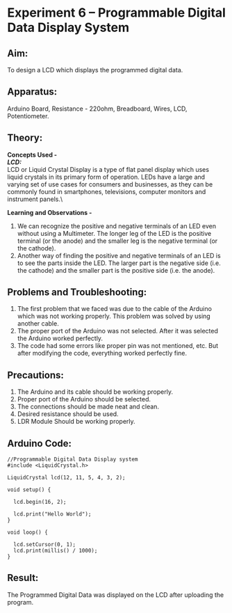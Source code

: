# Experiment 6 – Programmable Digital Data Display System


## Aim:
To design a LCD which displays the programmed digital data.

## Apparatus:
Arduino Board, Resistance - 220ohm, Breadboard, Wires, LCD, Potentiometer.

## Theory:
**Concepts Used -**\
***LCD:***\
LCD or Liquid Crystal Display is a type of flat panel display which uses liquid crystals in its primary form of operation. LEDs have a large and varying set of use cases for consumers and businesses, as they can be commonly found in smartphones, televisions, computer monitors and instrument panels.\

**Learning and Observations -**
1. We can recognize the positive and negative terminals of an LED even without using a Multimeter. The longer leg of the LED is the positive terminal (or the anode) and the smaller leg is the negative terminal (or the cathode).
2. Another way of finding the positive and negative terminals of an LED is to see the parts inside the LED. The larger part is the negative side (i.e. the cathode) and the smaller part is the positive side (i.e. the anode).

## Problems and Troubleshooting:
1. The first problem that we faced was due to the cable of the Arduino which was not working properly. This problem was solved by using another cable.
2. The proper port of the Arduino was not selected. After it was selected the Arduino worked perfectly.
3. The code had some errors like proper pin was not mentioned, etc. But after modifying the code, everything worked perfectly fine.

## Precautions:
1. The Arduino and its cable should be working properly.
2. Proper port of the Arduino should be selected.
3. The connections should be made neat and clean.
4. Desired resistance should be used.
5. LDR Module Should be working properly.

## Arduino Code:
```
//Programmable Digital Data Display system
#include <LiquidCrystal.h>

LiquidCrystal lcd(12, 11, 5, 4, 3, 2);

void setup() {
  
  lcd.begin(16, 2);

  lcd.print("Hello World");
}

void loop() {
  
  lcd.setCursor(0, 1);
  lcd.print(millis() / 1000);
}

```

## Result:
The Programmed Digital Data was displayed on the LCD after uploading the program.
